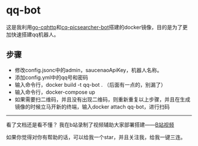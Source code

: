 # qq-bot
这是我利用[go-cqhttp](https://github.com/Mrs4s/go-cqhttp)和[cq-picsearcher-bot](https://github.com/Tsuk1ko/cq-picsearcher-bot)搭建的docker镜像，目的是为了更加快速搭建qq机器人。
## 步骤
- 修改config.jsonc中的admin，saucenaoApiKey，机器人名称。
- 添加config.yml中的qq号和密码
- 输入命令行，docker build -t qq-bot . （后面有一点的，别漏了）
- 输入命令行，docker-compose up
- 如果需要扫二维码，并且没有出现二维码，则重新重复以上步骤，并且在生成镜像的时候立马开新的终端，输入docker attach qq-bot，进行扫码
***
看了文档还是看不懂？
我在b站录制了视频辅助大家部署搭建——[B站视频](https://www.bilibili.com/video/BV1cf4y1N7Ki)

如果你觉得对你有帮助的话，可以给我一个star，并且关注我，给我一键三连。
